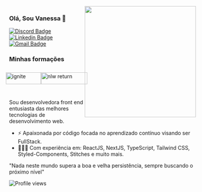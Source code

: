 <img align="right" src="https://github.com/josepholiveira/josepholiveira/blob/master/images/illustration.png" width="300"/>

### Olá, Sou Vanessa 👋

[![Discord Badge](https://img.shields.io/badge/-Vanessa%20Brazuna-386dbd?style=flat-square&labelColor=386dbd&logo=discord&logoColor=white&link=https://.com/BrazunaVanessa)](https://discord.com/channels/@me) 
[![Linkedin Badge](https://img.shields.io/badge/-Vanessa%20Brazuna-00875f?style=flat-square&logo=Linkedin&logoColor=white&link=https://www.linkedin.com/in/vanessabrazuna/)](https://www.linkedin.com/in/vanessabrazuna/) 
[![Gmail Badge](https://img.shields.io/badge/-brazuna.nessa@gmail.com-009ddd?style=flat-square&logo=Gmail&logoColor=white&link=mailto:brazuna.nessa@gmail.com)](mailto:brazuna.nessa@gmail.com)

### Minhas formações
<div style="display: flex; justify-content: center; align-items: center; height: 50px">
 <img width="95px" height="32px" src="https://github.com/devjosecarlosteles/devjosecarlosteles/blob/main/assets/ignite.png" title="ignite"/> 
 <img width="125px" height="32px" src="https://github.com/devjosecarlosteles/devjosecarlosteles/blob/main/assets/nlw_return.png" title="nlw return"/>
</div></br>

Sou desenvolvedora front end entusiasta das melhores tecnologias de desenvolvimento web.

- ⚡ Apaixonada por código focada no aprendizado contínuo visando ser FullStack.
- 👨🏻‍💻 Com experiência em: ReactJS, NextJS, TypeScript, Tailwind CSS, Styled-Components, Stitches e muito mais.

"Nada neste mundo supera a boa e velha persistência, sempre buscando o próximo nível"

<p align="left"> <img src="https://komarev.com/ghpvc/?username=vanessabrazuna&color=00875f" alt="Profile views" /> </p>


